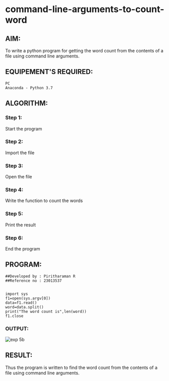 # command-line-arguments-to-count-word
## AIM:
To write a python program for getting the word count from the contents of a file using command line arguments.
## EQUIPEMENT'S REQUIRED: 
```
PC
Anaconda - Python 3.7
```
## ALGORITHM: 
### Step 1:
Start the program

### Step 2: 
 Import the file
 
### Step 3: 
Open the file

### Step 4:  
Write the function to count the words

### Step 5: 
Print the result

### Step 6: 
End the program

## PROGRAM:
```
##Developed by : Piritharaman R
##Reference no : 23013537


import sys
f1=open(sys.argv[0])
data=f1.read()
word=data.split()
print("The word count is",len(word))
f1.close
```

### OUTPUT:
![exp 5b](https://github.com/ramanpiritha/command-line-arguments-to-count-word/assets/147084116/3fe9c1b9-e751-4e48-b99d-cc390ae19ede)



## RESULT:
Thus the program is written to find the word count from the contents of a file using command line arguments.
